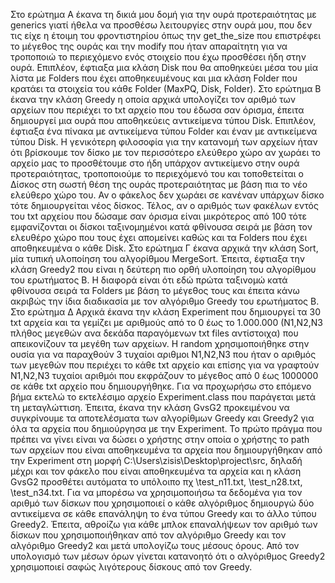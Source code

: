 Στο ερώτημα Α έκανα τη δικιά μου δομή για την ουρά προτεραιότητας με
generics γιατί ήθελα να προσθέσω λειτουργίες στην ουρά μου, που δεν τις
είχε η έτοιμη του φροντιστηρίου όπως την get_the_size που επιστρέφει το
μέγεθος της ουράς και την modify που ήταν απαραίτητη για να τροποποιώ το
περιεχόμενο ενός στοιχείο που έχω προσθέσει ήδη στην ουρά. Επιπλέον,
έφτιαξα μια κλάση Disk που θα αποθηκεύει μέσα του μία λίστα με Folders
που έχει αποθηκευμένους και μια κλάση Folder που κρατάει τα στοιχεία του
κάθε Folder (MaxPQ, Disk, Folder).
Στο ερώτημα Β έκανα την κλάση Greedy η οποία αρχικά υπολογίζει τον
αριθμό των αρχείων που περιέχει το txt αρχείο που του έδωσα σαν όρισμα,
έπειτα δημιουργεί μια ουρά που αποθηκεύεις αντικείμενα τύπου Disk.
Επιπλέον, έφτιαξα ένα πίνακα με αντικείμενα τύπου Folder και έναν με
αντικείμενα τύπου Disk. Η γενικότερη φιλοσοφία για την κατανομή των
αρχείων ήταν ότι βρίσκουμε τον δίσκο με τον περισσότερο ελεύθερο χώρο αν
χωράει το αρχείο μας το προσθέτουμε στο ήδη υπάρχον αντικείμενο στην
ουρά προτεραιότητας, τροποποιούμε το περιεχόμενό του και τοποθετείται ο
Δίσκος στη σωστή θέση της ουράς προτεραιότητας με βάση πια το νέο
ελεύθερο χώρο του. Αν ο φάκελος δεν χωράει σε κανέναν υπάρχων δίσκο
τότε δημιουργείται νέος δίσκος. Τέλος, αν ο αριθμός των φακέλων εντός του
txt αρχείου που δώσαμε σαν όρισμα είναι μικρότερος από 100 τότε
εμφανίζονται οι δίσκοι ταξινομημένοι κατά φθίνουσα σειρά με βάση τον
ελευθέρο χώρο που τους έχει απομείνει καθώς και τα Folders που έχει
αποθηκευμένα ο κάθε Disk.
Στο ερώτημα Γ έκανα αρχικά την κλάση Sort, μία τυπική υλοποίηση του
αλγορίθμου MergeSort. Έπειτα, έφτιαξα την κλάση Greedy2 που είναι η
δεύτερη πιο ορθή υλοποίηση του αλγορίθμου του ερωτήματος Β. Η διαφορά
είναι ότι εδώ πρώτα ταξινομώ κατά φθίνουσα σειρά τα Folders με βάση το
μέγεθος τους και έπειτα κάνω ακριβώς την ίδια διαδικασία με τον αλγόριθμο
Greedy του ερωτήματος Β.
Στο ερώτημα Δ
Αρχικά έκανα την κλάση Experiment που δημιουργεί τα 30 txt αρχεία και τα
γεμίζει με αριθμούς από το 0 έως το 1.000.000 (Ν1,Ν2,Ν3 πλήθος μεγεθών
ανα δεκάδα παραγόμενων txt files αντίστοιχα) που απεικονίζουν τα μεγέθη
των αρχείων. Η random χρησιμοποιήθηκε στην ουσία για να παραχθούν 3
τυχαίοι αριθμοι N1,N2,N3 που ήταν ο αριθμός των μεγεθών που περιέχει το
κάθε txt αρχείο και επίσης για να γραφτούν N1,N2,N3 τυχαίοι αριθμόι που
εκφράζουν το μέγεθος από 0 έως 1000000 σε κάθε txt αρχείο που
δημιουργήθηκε. Για να προχωρήσω στο επόμενο βήμα εκτελώ το εκτελέσιμο
αρχείο Experiment.class που παράγεται μετά τη μεταγλώττιση.
Έπειτα, έκανα την κλάση GvsG2 προκειμένου να συγκρίνουμε τα
αποτελέσματα των αλγορίθμων Greedy και Greedy2 για όλα τα αρχεία που
δημιούργησα με την Experiment. Το πρώτο πράγμα που πρέπει να γίνει είναι
να δώσει ο χρήστης στην οποία ο χρήστης το path των αρχείων που είναι
αποθηκευμένα τα αρχεία που δημιουργήθηκαν από την Experiment στη
μορφή C:\Users\zisis\Desktop\project\src, δηλαδή μέχρι και τον φάκελο που
είναι αποθηκευμένα τα αρχεία και η κλάση GvsG2 προσθέτει αυτόματα το
υπόλοιπο πχ \test_n11.txt, \test_n28.txt, \test_n34.txt. Για να μπορέσω να
χρησιμοποιήσω τα δεδομένα για τον αριθμό των δίσκων που χρησιμοποιεί ο
κάθε αλγόριθμος δημιουργώ δύο αντικείμενα σε κάθε επανάληψη το ένα
τύπου Greedy και το άλλο τύπου Greedy2. Έπειτα, αθροίζω για κάθε μπλοκ
επαναλήψεων τον αριθμό των δίσκων που χρησιμοποιήθηκαν από τον
αλγόριθμο Greedy και τον αλγόριθμο Greedy2 και μετά υπολογίζω τους
μέσους όρους. Από τον υπολογισμό των μέσων όρων γίνεται κατανοητό ότι ο
αλγόριθμος Greedy2 χρησιμοποιεί σαφώς λιγότερους δίσκους από τον
Greedy.
